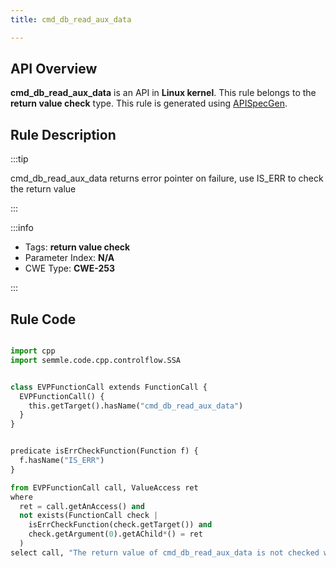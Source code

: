 ```yaml
---
title: cmd_db_read_aux_data

---
```



## API Overview
**cmd_db_read_aux_data** is an API in **Linux kernel**. This rule belongs to the **return value check** type. This rule is generated using [APISpecGen](../../tools/APISpecGen).
## Rule Description

:::tip

cmd_db_read_aux_data returns error pointer on failure, use IS_ERR to check the return value

:::

:::info

- Tags: **return value check**
- Parameter Index: **N/A**
- CWE Type: **CWE-253**

:::

## Rule Code
```python

import cpp
import semmle.code.cpp.controlflow.SSA


class EVPFunctionCall extends FunctionCall {
  EVPFunctionCall() {
    this.getTarget().hasName("cmd_db_read_aux_data")
  }
}


predicate isErrCheckFunction(Function f) {
  f.hasName("IS_ERR") 
}

from EVPFunctionCall call, ValueAccess ret
where
  ret = call.getAnAccess() and
  not exists(FunctionCall check |
    isErrCheckFunction(check.getTarget()) and
    check.getArgument(0).getAChild*() = ret
  )
select call, "The return value of cmd_db_read_aux_data is not checked with IS_ERR."
    
```
